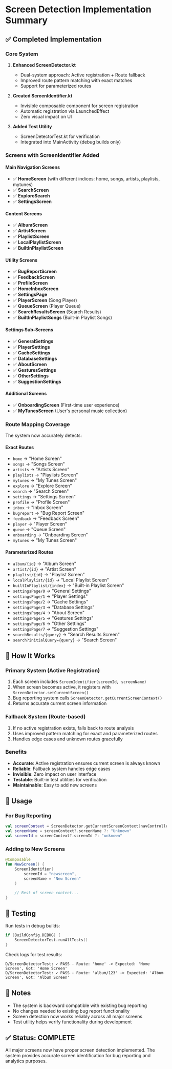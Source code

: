 # Screen Detection Implementation Summary

## ✅ Completed Implementation

### Core System

1. **Enhanced ScreenDetector.kt**

   - Dual-system approach: Active registration + Route fallback
   - Improved route pattern matching with exact matches
   - Support for parameterized routes

2. **Created ScreenIdentifier.kt**

   - Invisible composable component for screen registration
   - Automatic registration via LaunchedEffect
   - Zero visual impact on UI

3. **Added Test Utility**
   - ScreenDetectorTest.kt for verification
   - Integrated into MainActivity (debug builds only)

### Screens with ScreenIdentifier Added

#### Main Navigation Screens

- ✅ **HomeScreen** (with different indices: home, songs, artists, playlists, mytunes)
- ✅ **SearchScreen**
- ✅ **ExploreSearch**
- ✅ **SettingsScreen**

#### Content Screens

- ✅ **AlbumScreen**
- ✅ **ArtistScreen**
- ✅ **PlaylistScreen**
- ✅ **LocalPlaylistScreen**
- ✅ **BuiltInPlaylistScreen**

#### Utility Screens

- ✅ **BugReportScreen**
- ✅ **FeedbackScreen**
- ✅ **ProfileScreen**
- ✅ **HomeInboxScreen**
- ✅ **SettingsPage**
- ✅ **PlayerScreen** (Song Player)
- ✅ **QueueScreen** (Player Queue)
- ✅ **SearchResultsScreen** (Search Results)
- ✅ **BuiltInPlaylistSongs** (Built-in Playlist Songs)

#### Settings Sub-Screens
- ✅ **GeneralSettings**
- ✅ **PlayerSettings**
- ✅ **CacheSettings**
- ✅ **DatabaseSettings**
- ✅ **AboutScreen**
- ✅ **GesturesSettings**
- ✅ **OtherSettings**
- ✅ **SuggestionSettings**

#### Additional Screens
- ✅ **OnboardingScreen** (First-time user experience)
- ✅ **MyTunesScreen** (User's personal music collection)

### Route Mapping Coverage

The system now accurately detects:

#### Exact Routes

- `home` → "Home Screen"
- `songs` → "Songs Screen"
- `artists` → "Artists Screen"
- `playlists` → "Playlists Screen"
- `mytunes` → "My Tunes Screen"
- `explore` → "Explore Screen"
- `search` → "Search Screen"
- `settings` → "Settings Screen"
- `profile` → "Profile Screen"
- `inbox` → "Inbox Screen"
- `bugreport` → "Bug Report Screen"
- `feedback` → "Feedback Screen"
- `player` → "Player Screen"
- `queue` → "Queue Screen"
- `onboarding` → "Onboarding Screen"
- `mytunes` → "My Tunes Screen"

#### Parameterized Routes

- `album/{id}` → "Album Screen"
- `artist/{id}` → "Artist Screen"
- `playlist/{id}` → "Playlist Screen"
- `localPlaylist/{id}` → "Local Playlist Screen"
- `builtInPlaylist/{index}` → "Built-in Playlist Screen"
- `settingsPage/0` → "General Settings"
- `settingsPage/1` → "Player Settings"
- `settingsPage/2` → "Cache Settings"
- `settingsPage/3` → "Database Settings"
- `settingsPage/4` → "About Screen"
- `settingsPage/5` → "Gestures Settings"
- `settingsPage/6` → "Other Settings"
- `settingsPage/7` → "Suggestion Settings"
- `searchResults/{query}` → "Search Results Screen"
- `search?initialQuery={query}` → "Search Screen"

## 🔧 How It Works

### Primary System (Active Registration)

1. Each screen includes `ScreenIdentifier(screenId, screenName)`
2. When screen becomes active, it registers with `ScreenDetector.setCurrentScreen()`
3. Bug reporting system calls `ScreenDetector.getCurrentScreenContext()`
4. Returns accurate current screen information

### Fallback System (Route-based)

1. If no active registration exists, falls back to route analysis
2. Uses improved pattern matching for exact and parameterized routes
3. Handles edge cases and unknown routes gracefully

### Benefits

- **Accurate**: Active registration ensures current screen is always known
- **Reliable**: Fallback system handles edge cases
- **Invisible**: Zero impact on user interface
- **Testable**: Built-in test utilities for verification
- **Maintainable**: Easy to add new screens

## 🚀 Usage

### For Bug Reporting

```kotlin
val screenContext = ScreenDetector.getCurrentScreenContext(navController)
val screenName = screenContext?.screenName ?: "Unknown"
val screenId = screenContext?.screenId ?: "unknown"
```

### Adding to New Screens

```kotlin
@Composable
fun NewScreen() {
    ScreenIdentifier(
        screenId = "newscreen",
        screenName = "New Screen"
    )

    // Rest of screen content...
}
```

## 🧪 Testing

Run tests in debug builds:

```kotlin
if (BuildConfig.DEBUG) {
    ScreenDetectorTest.runAllTests()
}
```

Check logs for test results:

```
D/ScreenDetectorTest: ✓ PASS - Route: 'home' -> Expected: 'Home Screen', Got: 'Home Screen'
D/ScreenDetectorTest: ✓ PASS - Route: 'album/123' -> Expected: 'Album Screen', Got: 'Album Screen'
```

## 📝 Notes

- The system is backward compatible with existing bug reporting
- No changes needed to existing bug report functionality
- Screen detection now works reliably across all major screens
- Test utility helps verify functionality during development

## ✅ Status: COMPLETE

All major screens now have proper screen detection implemented. The system provides accurate screen identification for bug reporting and analytics purposes.

